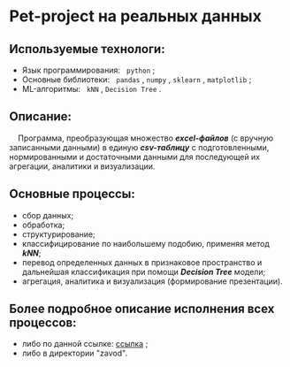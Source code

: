 # Pet-project на реальных данных

## Используемые технологи: 
- Язык программирования: &nbsp; `python` ;
- Основные библиотеки: &nbsp; `pandas` , `numpy` , `sklearn` , `matplotlib` ;
- ML-алгоритмы: &nbsp; `kNN` , `Decision Tree` .
  
## Описание:
&nbsp; &nbsp; Программа, преобразующая множество ___excel-файлов___ (с вручную записанными данными) в единую ___csv-таблицу___ с подготовленными, нормированными и достаточными данными для последующей их агрегации, аналитики и визуализации.

## Основные процессы:
- сбор данных;
- обработка;
- структурирование;
- классифицирование по наибольшему подобию, применяя метод ___kNN___;
- перевод определенных данных в признаковое пространство и дальнейшая классификация при помощи ___Decision Tree___ модели;
- агрегация, аналитика и визуализация (формирование презентации).
  

## Более подробное описание исполнения всех процессов:
- либо по данной ссылке: [ссылка](https://github.com/primera7790/ZAVOD_project/tree/master/zavod) ;
- либо в директории "zavod".
